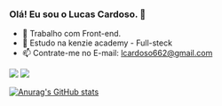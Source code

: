 
### Olá! Eu sou o Lucas Cardoso. 👋

- 🔭 Trabalho com Front-end.
- 🌱 Estudo na kenzie academy - Full-steck
- 📫 Contrate-me no E-mail: lcardoso662@gmail.com


<div>
    <a href=""><img src="https://img.shields.io/badge/Instagram-E4405F?style=for-the-badge&logo=instagram&logoColor=white"></a>
    <a href=""><img src="https://img.shields.io/badge/LinkedIn-0077B5?style=for-the-badge&logo=linkedin&logoColor=white"></a>
</div>


[![Anurag's GitHub stats](https://github-readme-stats.vercel.app/api?username=lucascardoso07&count_private=true&show_icons=true&theme=dark)](https://github.com/anuraghazra/github-readme-stats)
